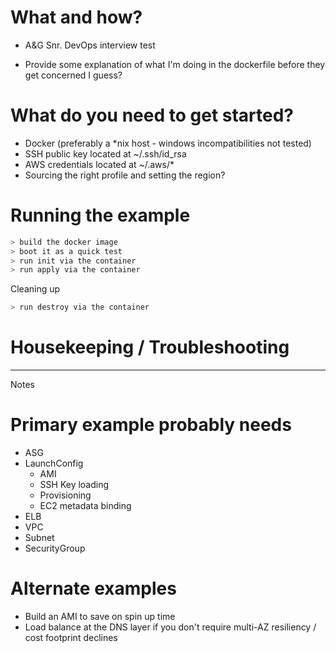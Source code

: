# What and how?

* A&G Snr. DevOps interview test

* Provide some explanation of what I'm doing in the dockerfile before they get concerned I guess?

# What do you need to get started?

* Docker (preferably a *nix host - windows incompatibilities not tested)
* SSH public key located at ~/.ssh/id_rsa
* AWS credentials located at ~/.aws/*
* Sourcing the right profile and setting the region?

# Running the example

```bash
> build the docker image
> boot it as a quick test
> run init via the container
> run apply via the container

```

Cleaning up

```bash
> run destroy via the container
```

# Housekeeping / Troubleshooting

----

Notes 


# Primary example probably needs

* ASG
* LaunchConfig
    * AMI
    * SSH Key loading
    * Provisioning
    * EC2 metadata binding
* ELB
* VPC
* Subnet
* SecurityGroup

# Alternate examples

* Build an AMI to save on spin up time
* Load balance at the DNS layer if you don't require multi-AZ resiliency / cost footprint declines